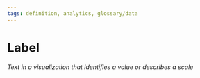 ```yaml
---
tags: definition, analytics, glossary/data
---
```

#  Label
*Text in a visualization that identifies a value or describes a scale*